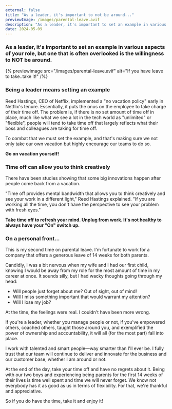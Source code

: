 ```yaml
---
external: false
title: "As a leader, it's important to not be around..."
previewImage: /images/parental-leave.avif
description: "As a leader, it's important to set an example in various aspects of your role, but one that is often overlooked is the willingness to NOT be around."
date: 2024-05-09
---
```


### As a leader, it's important to set an example in various aspects of your role, but one that is often overlooked is the willingness to NOT be around.

{% previewimage src="/images/parental-leave.avif" alt="If you have leave to take..take it!" /%}

### Being a leader means setting an example
Reed Hastings, CEO of Netflix, implemented a "no vacation policy" early in Netflix's tenure. Essentially, it puts the onus on the employee to take charge of their time off. The problem is, if there is no set amount of time off in place, much like what we see a lot in the tech world as "unlimited" or "flexible", people will tend to take time off that largely reflects what their boss and colleagues are taking for time off.

To combat that we must set the example, and that's making sure we not only take our own vacation but highly encourage our teams to do so.

**Go on vacation yourself!**

### Time off can allow you to think creatively
There have been studies showing that some big innovations happen after people come back from a vacation.

"Time off provides mental bandwidth that allows you to think creatively and see your work in a different light," Reed Hastings explained. "If you are working all the time, you don't have the perspective to see your problem with fresh eyes."

**Take time off to refresh your mind. Unplug from work. It's not healthy to always have your "On" switch up.**

### On a personal front...
This is my second time on parental leave. I'm fortunate to work for a company that offers a generous leave of 14 weeks for both parents.

Candidly, I was a bit nervous when my wife and I had our first child, knowing I would be away from my role for the most amount of time in my career at once. It sounds silly, but I had wacky thoughts going through my head:

- Will people just forget about me? Out of sight, out of mind!
- Will I miss something important that would warrant my attention?
- Will I lose my job?

At the time, the feelings were real. I couldn't have been more wrong.

If you're a leader, whether you manage people or not, if you've empowered others, coached others, taught those around you, and exemplified the power of ownership and accountability, it will all (for the most part) fall into place.

I work with talented and smart people&mdash;way smarter than I'll ever be. I fully trust that our team will continue to deliver and innovate for the business and our customer base, whether I am around or not.

At the end of the day, take your time off and have no regrets about it. Being with our two boys and experiencing being parents for the first 14 weeks of their lives is time well spent and time we will never forget. We know not everybody has it as good as us in terms of flexibility. For that, we're thankful and appreciative.

So if you do have the time, take it and enjoy it!








